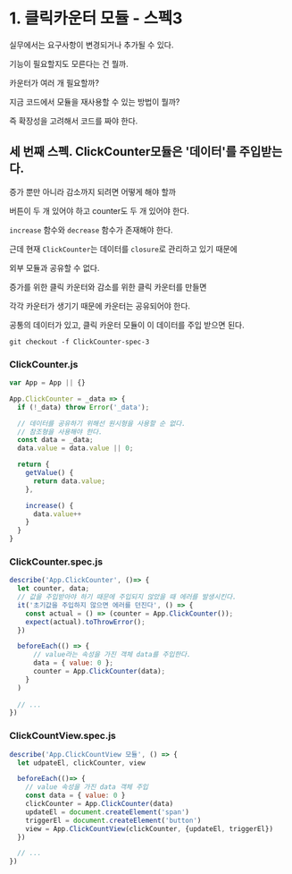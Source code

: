 # 1. 클릭카운터 모듈 - 스펙3

실무에서는 요구사항이 변경되거나 추가될 수 있다.

기능이 필요할지도 모른다는 건 뭘까.

카운터가 여러 개 필요할까?

지금 코드에서 모듈을 재사용할 수 있는 방법이 뭘까?

즉 확장성을 고려해서 코드를 짜야 한다.

## 세 번째 스펙. ClickCounter모듈은 '데이터'를 주입받는다.

증가 뿐만 아니라 감소까지 되려면 어떻게 해야 할까

버튼이 두 개 있어야 하고 counter도 두 개 있어야 한다.

`increase` 함수와 `decrease` 함수가 존재해야 한다.

근데 현재 `ClickCounter`는 데이터를 `closure`로 관리하고 있기 때문에

외부 모듈과 공유할 수 없다.

증가를 위한 클릭 카운터와 감소를 위한 클릭 카운터를 만들면

각각 카운터가 생기기 때문에 카운터는 공유되어야 한다.

공통의 데이터가 있고, 클릭 카운터 모듈이 이 데이터를 주입 받으면 된다.

```shell
git checkout -f ClickCounter-spec-3
```

### ClickCounter.js

```js
var App = App || {}

App.ClickCounter = _data => {
  if (!_data) throw Error('_data');

  // 데이터를 공유하기 위해선 원시형을 사용할 순 없다.
  // 참조형을 사용해야 한다.
  const data = _data;
  data.value = data.value || 0;

  return {
    getValue() {
      return data.value;
    },

    increase() {
      data.value++
    }
  }
}
```

### ClickCounter.spec.js

```js
describe('App.ClickCounter', ()=> {
  let counter, data;
  // 값을 주입받아야 하기 때문에 주입되지 않았을 때 에러를 발생시킨다.
  it('초기값을 주입하지 않으면 에러를 던진다', () => {
    const actual = () => (counter = App.ClickCounter());
    expect(actual).toThrowError();
  })

  beforeEach(() => {
      // value라는 속성을 가진 객체 data를 주입한다.
      data = { value: 0 };
      counter = App.ClickCounter(data);
    }
  )
  
  // ...
})
```

### ClickCountView.spec.js

```js
describe('App.ClickCountView 모듈', () => {
  let udpateEl, clickCounter, view

  beforeEach(()=> {
    // value 속성을 가진 data 객체 주입
    const data = { value: 0 }
    clickCounter = App.ClickCounter(data)
    updateEl = document.createElement('span')
    triggerEl = document.createElement('button') 
    view = App.ClickCountView(clickCounter, {updateEl, triggerEl})
  })

  // ...
})
```

